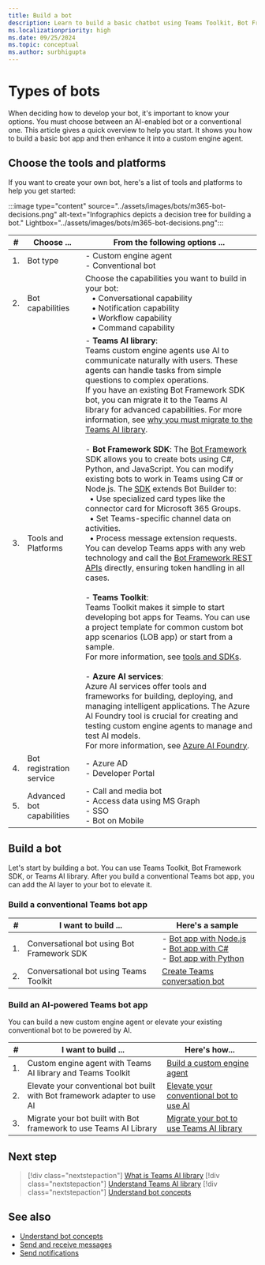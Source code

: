 ```yaml
---
title: Build a bot
description: Learn to build a basic chatbot using Teams Toolkit, Bot Framework SDK. Additionally, learn to build an custom engine agent.
ms.localizationpriority: high
ms.date: 09/25/2024
ms.topic: conceptual
ms.author: surbhigupta
---
```


# Types of bots

When deciding how to develop your bot, it's important to know your options. You must choose between an AI-enabled bot or a conventional one. This article gives a quick overview to help you start. It shows you how to build a basic bot app and then enhance it into a custom engine agent.

## Choose the tools and platforms

If you want to create your own bot, here's a list of tools and platforms to help you get started:

:::image type="content" source="../assets/images/bots/m365-bot-decisions.png" alt-text="Infographics depicts a decision tree for building a bot." Lightbox="../assets/images/bots/m365-bot-decisions.png":::

| # | Choose ... | From the following options ... |
| --- | --- | --- |
| 1. | Bot type | - Custom engine agent <br> - Conventional bot |
| 2. | Bot capabilities | Choose the capabilities you want to build in your bot: <br> &nbsp;&nbsp; • Conversational capability <br> &nbsp;&nbsp; • Notification capability <br> &nbsp;&nbsp; • Workflow capability <br> &nbsp;&nbsp; • Command capability |
| 3. | Tools and Platforms | - **Teams AI library**: <br> Teams custom engine agents use AI to communicate naturally with users. These agents can handle tasks from simple questions to complex operations. <br> If you have an existing Bot Framework SDK bot, you can migrate it to the Teams AI library for advanced capabilities.  For more information, see [why you must migrate to the Teams AI library](how-to/teams-conversational-ai/how-conversation-ai-get-started.md#migrate-your-bot-to-use-teams-ai-library). <br> <br> - **Bot Framework SDK**: The [Bot Framework](https://dev.botframework.com/) SDK allows you to create bots using C#, Python, and JavaScript. You can modify existing bots to work in Teams using C# or Node.js. The [SDK](/azure/bot-service/bot-service-overview?view=azure-bot-service-4.0&preserve-view=true) extends Bot Builder to: <br> &nbsp;&nbsp;• Use specialized card types like the connector card for Microsoft 365 Groups. <br> &nbsp;&nbsp;• Set Teams-specific channel data on activities. <br> &nbsp;&nbsp;• Process message extension requests. <br> You can develop Teams apps with any web technology and call the [Bot Framework REST APIs](/bot-framework/rest-api/bot-framework-rest-overview) directly, ensuring token handling in all cases. <br> <br> - **Teams Toolkit**: <br> Teams Toolkit makes it simple to start developing bot apps for Teams. You can use a project template for common custom bot app scenarios (LOB app) or start from a sample. <br> For more information, see [tools and SDKs](../concepts/build-and-test/tool-sdk-overview.md). <br> <br> - **Azure AI services**:  <br> Azure AI services offer tools and frameworks for building, deploying, and managing intelligent applications. The Azure AI Foundry tool is crucial for creating and testing custom engine agents to manage and test AI models. <br> For more information, see [Azure AI Foundry](https://ai.azure.com/). |
| 4. | Bot registration service | - Azure AD <br> - Developer Portal |
| 5. | Advanced bot capabilities | - Call and media bot <br> - Access data using MS Graph <br> - SSO <br> - Bot on Mobile |

## Build a bot

Let's start by building a bot. You can use Teams Toolkit, Bot Framework SDK, or Teams AI library. After you build a conventional Teams bot app, you can add the AI layer to your bot to elevate it.

### Build a conventional Teams bot app

| # | I want to build ... | Here's a sample |
| --- | --- | --- |
| 1. | Conversational bot using Bot Framework SDK | - [Bot app with Node.js](https://github.com/OfficeDev/Microsoft-Teams-Samples/tree/main/samples/bot-conversation/nodejs) <br> - [Bot app with C#](https://github.com/OfficeDev/Microsoft-Teams-Samples/tree/main/samples/bot-conversation/csharp) <br> - [Bot app with Python](https://github.com/OfficeDev/Microsoft-Teams-Samples/tree/main/samples/bot-conversation/python) |
| 2. | Conversational bot using Teams Toolkit | [Create Teams conversation bot](../sbs-teams-conversation-bot.yml) |

### Build an AI-powered Teams bot app

You can build a new custom engine agent or elevate your existing conventional bot to be powered by AI.

| # | I want to build ... | Here's how... |
| --- | --- | --- |
| 1. | Custom engine agent with Teams AI library and Teams Toolkit | [Build a custom engine agent](../Teams-AI-library-tutorial.yml) |
| 2. | Elevate your conventional bot built with Bot framework adapter to use AI | [Elevate your conventional bot to use AI](how-to/teams-conversational-ai/how-conversation-ai-get-started.md#elevate-your-conventional-bot-to-use-ai) |
| 3. | Migrate your bot built with Bot framework to use Teams AI Library | [Migrate your bot to use Teams AI library](how-to/teams-conversational-ai/how-conversation-ai-get-started.md#migrate-your-bot-to-use-teams-ai-library) |

## Next step

> [!div class="nextstepaction"]
> [What is Teams AI library](how-to/teams-conversational-ai/teams-conversation-ai-overview.md)
> [!div class="nextstepaction"]
> [Understand Teams AI library](how-to/teams-conversational-ai/how-conversation-ai-core-capabilities.md)
> [!div class="nextstepaction"]
> [Understand bot concepts](bot-concepts.md)

## See also

* [Understand bot concepts](bot-concepts.md)
* [Send and receive messages](build-conversational-capability.md)
* [Send notifications](build-notification-capability.md)
